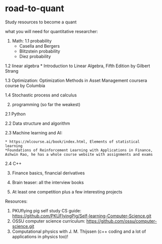 # road-to-quant

Study resources to become a quant

what you will need for quantitative researcher: 

1. Math: 
  1.1 probability
    * Casella and Bergers
    * Blitzstein probability
    * Diez probability
    
  1.2 linear algebra
    * Introduction to Linear Algebra, Fifth Edition by Gilbert Strang
    
  1.3 Optimization: Optimization Methods in Asset Management coursera course by Columbia
  
  1.4 Stochastic process and calculus

2. programming (so far the weakest)

  2.1 Python
  
  2.2 Data structure and algorithm
  
  2.3 Machine learning and AI: 
  
    * https://mlcourse.ai/book/index.html, Elements of statistical learning
    *Foundations of Reinforcement Learning with Applications in Finance, Ashwin Rao, he has a whole course website with assignments and exams
  
  2.4 C++

3. Finance basics, financial derivatives


4. Brain teaser: all the interview books
5. At least one competition plus a few interesting projects

Resources: 
1. PKUflying pig self study CS guide: https://github.com/PKUFlyingPig/Self-learning-Computer-Science.git
2. OSSU computer science curriculum: https://github.com/ossu/computer-science.git
3. Computational physics with J. M. Thijssen (c++ coding and a lot of applications in physics too)!
